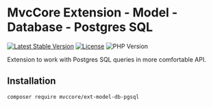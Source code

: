 # MvcCore Extension - Model - Database - Postgres SQL

[![Latest Stable Version](https://img.shields.io/badge/Stable-v4.3.1-brightgreen.svg?style=plastic)](https://github.com/mvccore/ext-model-db-pgsql/releases)
[![License](https://img.shields.io/badge/Licence-BSD-brightgreen.svg?style=plastic)](https://mvccore.github.io/docs/mvccore/4.0.0/LICENCE.md)
![PHP Version](https://img.shields.io/badge/PHP->=5.4-brightgreen.svg?style=plastic)

Extension to work with Postgres SQL queries in more comfortable API.

## Installation
```shell
composer require mvccore/ext-model-db-pgsql
```